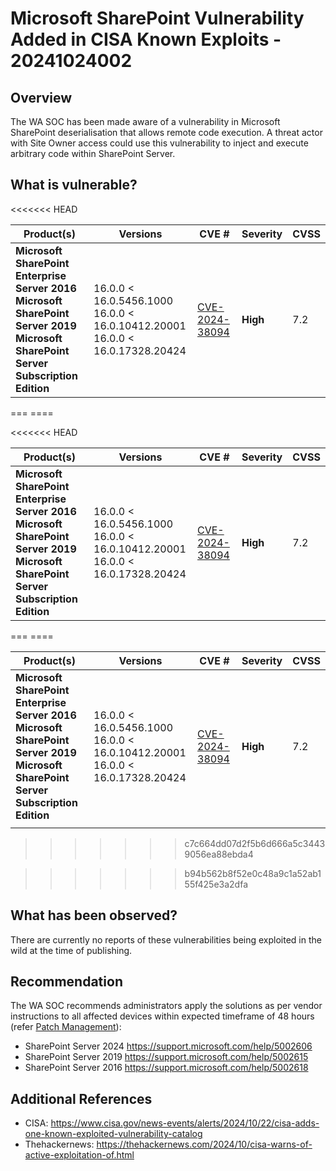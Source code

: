 # Microsoft SharePoint Vulnerability Added in CISA Known Exploits - 20241024002

## Overview

The WA SOC has been made aware of a vulnerability in Microsoft SharePoint deserialisation that allows remote code execution. A threat actor with Site Owner access could use this vulnerability to inject and execute arbitrary code within SharePoint Server.

## What is vulnerable?

\<\<\<\<\<\<\< HEAD

| Product(s)                                                                                                                                      | Versions                                                                                 | CVE #                                                                                  | Severity | CVSS |
| ----------------------------------------------------------------------------------------------------------------------------------------------- | ---------------------------------------------------------------------------------------- | -------------------------------------------------------------------------------------- | -------- | ---- |
| **Microsoft SharePoint Enterprise Server 2016**<br>**Microsoft SharePoint Server 2019**<br>**Microsoft SharePoint Server Subscription Edition** | 16.0.0 \< 16.0.5456.1000 <br> 16.0.0 \< 16.0.10412.20001  <br>16.0.0 \< 16.0.17328.20424 | [CVE-2024-38094](https://msrc.microsoft.com/update-guide/vulnerability/CVE-2024-38094) | **High** | 7.2  |

=== ====

\<\<\<\<\<\<\< HEAD

| Product(s)                                                                                                                                      | Versions                                                                                 | CVE #                                                                                  | Severity | CVSS |
| ----------------------------------------------------------------------------------------------------------------------------------------------- | ---------------------------------------------------------------------------------------- | -------------------------------------------------------------------------------------- | -------- | ---- |
| **Microsoft SharePoint Enterprise Server 2016**<br>**Microsoft SharePoint Server 2019**<br>**Microsoft SharePoint Server Subscription Edition** | 16.0.0 \< 16.0.5456.1000 <br> 16.0.0 \< 16.0.10412.20001  <br>16.0.0 \< 16.0.17328.20424 | [CVE-2024-38094](https://msrc.microsoft.com/update-guide/vulnerability/CVE-2024-38094) | **High** | 7.2  |

=== ====

| Product(s)                                                                                                                                      | Versions                                                                                 | CVE #                                                                                  | Severity | CVSS |
| ----------------------------------------------------------------------------------------------------------------------------------------------- | ---------------------------------------------------------------------------------------- | -------------------------------------------------------------------------------------- | -------- | ---- |
| **Microsoft SharePoint Enterprise Server 2016**<br>**Microsoft SharePoint Server 2019**<br>**Microsoft SharePoint Server Subscription Edition** | 16.0.0 \< 16.0.5456.1000 <br> 16.0.0 \< 16.0.10412.20001  <br>16.0.0 \< 16.0.17328.20424 | [CVE-2024-38094](https://msrc.microsoft.com/update-guide/vulnerability/CVE-2024-38094) | **High** | 7.2  |
|                                                                                                                                                 |                                                                                          |                                                                                        |          |      |

> > > > > > > c7c664dd07d2f5b6d666a5c34439056ea88ebda4

> > > > > > > b94b562b8f52e0c48a9c1a52ab155f425e3a2dfa

## What has been observed?

There are currently no reports of these vulnerabilities being exploited in the wild at the time of publishing.

## Recommendation

The WA SOC recommends administrators apply the solutions as per vendor instructions to all affected devices within expected timeframe of 48 hours (refer [Patch Management](../guidelines/patch-management.md)):

- SharePoint Server 2024 <https://support.microsoft.com/help/5002606>
- SharePoint Server 2019 <https://support.microsoft.com/help/5002615>
- SharePoint Server 2016 <https://support.microsoft.com/help/5002618>

## Additional References

- CISA: <https://www.cisa.gov/news-events/alerts/2024/10/22/cisa-adds-one-known-exploited-vulnerability-catalog>
- Thehackernews: <https://thehackernews.com/2024/10/cisa-warns-of-active-exploitation-of.html>
